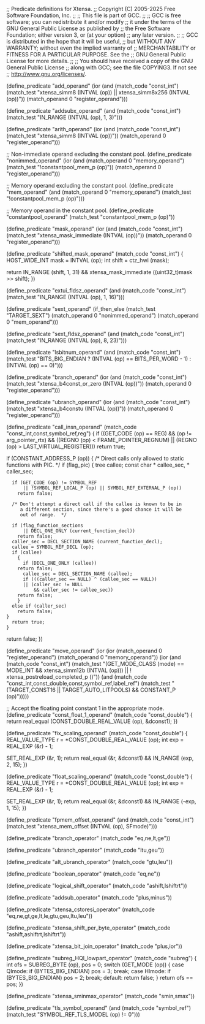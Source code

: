 ;; Predicate definitions for Xtensa.
;; Copyright (C) 2005-2025 Free Software Foundation, Inc.
;;
;; This file is part of GCC.
;;
;; GCC is free software; you can redistribute it and/or modify
;; it under the terms of the GNU General Public License as published by
;; the Free Software Foundation; either version 3, or (at your option)
;; any later version.
;;
;; GCC is distributed in the hope that it will be useful,
;; but WITHOUT ANY WARRANTY; without even the implied warranty of
;; MERCHANTABILITY or FITNESS FOR A PARTICULAR PURPOSE.  See the
;; GNU General Public License for more details.
;;
;; You should have received a copy of the GNU General Public License
;; along with GCC; see the file COPYING3.  If not see
;; <http://www.gnu.org/licenses/>.

(define_predicate "add_operand"
  (ior (and (match_code "const_int")
	    (match_test "xtensa_simm8 (INTVAL (op))
			 || xtensa_simm8x256 (INTVAL (op))"))
       (match_operand 0 "register_operand")))

(define_predicate "addsubx_operand"
  (and (match_code "const_int")
       (match_test "IN_RANGE (INTVAL (op), 1, 3)")))

(define_predicate "arith_operand"
  (ior (and (match_code "const_int")
	    (match_test "xtensa_simm8 (INTVAL (op))"))
       (match_operand 0 "register_operand")))

;; Non-immediate operand excluding the constant pool.
(define_predicate "nonimmed_operand"
  (ior (and (match_operand 0 "memory_operand")
	    (match_test "!constantpool_mem_p (op)"))
       (match_operand 0 "register_operand")))

;; Memory operand excluding the constant pool.
(define_predicate "mem_operand"
  (and (match_operand 0 "memory_operand")
       (match_test "!constantpool_mem_p (op)")))

;; Memory operand in the constant pool.
(define_predicate "constantpool_operand"
  (match_test "constantpool_mem_p (op)"))

(define_predicate "mask_operand"
  (ior (and (match_code "const_int")
	    (match_test "xtensa_mask_immediate (INTVAL (op))"))
       (match_operand 0 "register_operand")))

(define_predicate "shifted_mask_operand"
  (match_code "const_int")
{
  HOST_WIDE_INT mask = INTVAL (op);
  int shift = ctz_hwi (mask);

  return IN_RANGE (shift, 1, 31)
	 && xtensa_mask_immediate ((uint32_t)mask >> shift);
})

(define_predicate "extui_fldsz_operand"
  (and (match_code "const_int")
       (match_test "IN_RANGE (INTVAL (op), 1, 16)")))

(define_predicate "sext_operand"
  (if_then_else (match_test "TARGET_SEXT")
		(match_operand 0 "nonimmed_operand")
		(match_operand 0 "mem_operand")))

(define_predicate "sext_fldsz_operand"
  (and (match_code "const_int")
       (match_test "IN_RANGE (INTVAL (op), 8, 23)")))

(define_predicate "lsbitnum_operand"
  (and (match_code "const_int")
       (match_test "BITS_BIG_ENDIAN
		    ? (INTVAL (op) == BITS_PER_WORD - 1)
		    : (INTVAL (op) == 0)")))

(define_predicate "branch_operand"
  (ior (and (match_code "const_int")
	    (match_test "xtensa_b4const_or_zero (INTVAL (op))"))
       (match_operand 0 "register_operand")))

(define_predicate "ubranch_operand"
  (ior (and (match_code "const_int")
	    (match_test "xtensa_b4constu (INTVAL (op))"))
       (match_operand 0 "register_operand")))

(define_predicate "call_insn_operand"
  (match_code "const_int,const,symbol_ref,reg")
{
  if ((GET_CODE (op) == REG)
      && (op != arg_pointer_rtx)
      && ((REGNO (op) < FRAME_POINTER_REGNUM)
	  || (REGNO (op) > LAST_VIRTUAL_REGISTER)))
    return true;

  if (CONSTANT_ADDRESS_P (op))
    {
      /* Direct calls only allowed to static functions with PIC.  */
      if (flag_pic)
	{
	  tree callee;
	  const char * callee_sec, * caller_sec;

	  if (GET_CODE (op) != SYMBOL_REF
	      || !SYMBOL_REF_LOCAL_P (op) || SYMBOL_REF_EXTERNAL_P (op))
	    return false;

	  /* Don't attempt a direct call if the callee is known to be in
	     a different section, since there's a good chance it will be
	     out of range.  */

	  if (flag_function_sections
	      || DECL_ONE_ONLY (current_function_decl))
	    return false;
	  caller_sec = DECL_SECTION_NAME (current_function_decl);
	  callee = SYMBOL_REF_DECL (op);
	  if (callee)
	    {
	      if (DECL_ONE_ONLY (callee))
		return false;
	      callee_sec = DECL_SECTION_NAME (callee);
	      if (((caller_sec == NULL) ^ (callee_sec == NULL))
		  || (caller_sec != NULL
		      && caller_sec != callee_sec))
		return false;
	    }
	  else if (caller_sec)
	    return false;
	}
      return true;
    }

  return false;
})

(define_predicate "move_operand"
  (ior
     (ior (match_operand 0 "register_operand")
	  (match_operand 0 "memory_operand"))
     (ior (and (match_code "const_int")
	       (match_test "(GET_MODE_CLASS (mode) == MODE_INT
			     && xtensa_simm12b (INTVAL (op)))
			    || ! xtensa_postreload_completed_p ()"))
	  (and (match_code "const_int,const_double,const,symbol_ref,label_ref")
	       (match_test "(TARGET_CONST16 || TARGET_AUTO_LITPOOLS)
			    && CONSTANT_P (op)")))))

;; Accept the floating point constant 1 in the appropriate mode.
(define_predicate "const_float_1_operand"
  (match_code "const_double")
{
  return real_equal (CONST_DOUBLE_REAL_VALUE (op), &dconst1);
})

(define_predicate "fix_scaling_operand"
  (match_code "const_double")
{
  REAL_VALUE_TYPE r = *CONST_DOUBLE_REAL_VALUE (op);
  int exp = REAL_EXP (&r) - 1;

  SET_REAL_EXP (&r, 1);
  return real_equal (&r, &dconst1) && IN_RANGE (exp, 2, 15);
})

(define_predicate "float_scaling_operand"
  (match_code "const_double")
{
  REAL_VALUE_TYPE r = *CONST_DOUBLE_REAL_VALUE (op);
  int exp = REAL_EXP (&r) - 1;

  SET_REAL_EXP (&r, 1);
  return real_equal (&r, &dconst1) && IN_RANGE (-exp, 1, 15);
})

(define_predicate "fpmem_offset_operand"
  (and (match_code "const_int")
       (match_test "xtensa_mem_offset (INTVAL (op), SFmode)")))

(define_predicate "branch_operator"
  (match_code "eq,ne,lt,ge"))

(define_predicate "ubranch_operator"
  (match_code "ltu,geu"))

(define_predicate "alt_ubranch_operator"
  (match_code "gtu,leu"))

(define_predicate "boolean_operator"
  (match_code "eq,ne"))

(define_predicate "logical_shift_operator"
  (match_code "ashift,lshiftrt"))

(define_predicate "addsub_operator"
  (match_code "plus,minus"))

(define_predicate "xtensa_cstoresi_operator"
  (match_code "eq,ne,gt,ge,lt,le,gtu,geu,ltu,leu"))

(define_predicate "xtensa_shift_per_byte_operator"
  (match_code "ashift,ashiftrt,lshiftrt"))

(define_predicate "xtensa_bit_join_operator"
  (match_code "plus,ior"))

(define_predicate "subreg_HQI_lowpart_operator"
  (match_code "subreg")
{
  int ofs = SUBREG_BYTE (op), pos = 0;
  switch (GET_MODE (op))
    {
    case QImode:
      if (BYTES_BIG_ENDIAN)
	pos = 3;
      break;
    case HImode:
      if (BYTES_BIG_ENDIAN)
	pos = 2;
      break;
    default:
      return false;
    }
  return ofs == pos;
})

(define_predicate "xtensa_sminmax_operator"
  (match_code "smin,smax"))

(define_predicate "tls_symbol_operand"
  (and (match_code "symbol_ref")
       (match_test "SYMBOL_REF_TLS_MODEL (op) != 0")))
